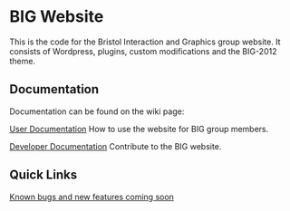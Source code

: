 BIG Website
===========

This is the code for the Bristol Interaction and Graphics group website. It
consists of Wordpress, plugins, custom modifications and the BIG-2012 theme.

Documentation
-------------

Documentation can be found on the wiki page:

[User Documentation][user_doc] How to use the website for BIG group members.

[Developer Documentation][dev_doc] Contribute to the BIG website.

Quick Links
-----------

[Known bugs and new features coming soon][issues]

[user_doc]:https://github.com/tomcarter259/BIG-website/wiki/User-Documentation
[dev_doc]:https://github.com/tomcarter259/BIG-website/wiki/Developer-Documentation
[issues]:https://github.com/tomcarter259/BIG-website/issues
